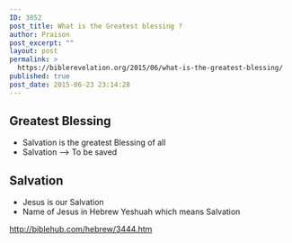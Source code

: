```yaml
---
ID: 3852
post_title: What is the Greatest blessing ?
author: Praison
post_excerpt: ""
layout: post
permalink: >
  https://biblerevelation.org/2015/06/what-is-the-greatest-blessing/
published: true
post_date: 2015-06-23 23:14:28
---
```

<h2>Greatest Blessing</h2>
<ul>
	<li>Salvation is the greatest Blessing of all</li>
	<li>Salvation --&gt; To be saved</li>
</ul>
<h2>Salvation</h2>
<ul>
	<li>Jesus is our Salvation</li>
	<li>Name of Jesus in Hebrew Yeshuah which means Salvation</li>
</ul>
<a href="http://biblehub.com/hebrew/3444.htm" target="_blank" rel="noopener noreferrer">http://biblehub.com/hebrew/3444.htm</a>